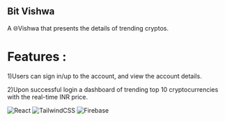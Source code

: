 ## Bit Vishwa

A 🌐Vishwa that presents the details of trending cryptos.

# Features :

1)Users can sign in/up to the account, and view the account details.

2)Upon successful login a dashboard of trending top 10 cryptocurrencies with the real-time INR price.

![React](https://img.shields.io/badge/react-%2320232a.svg?style=for-the-badge&logo=react&logoColor=%2361DAFB) ![TailwindCSS](https://img.shields.io/badge/tailwindcss-%2338B2AC.svg?style=for-the-badge&logo=tailwind-css&logoColor=white)
![Firebase](https://img.shields.io/badge/Firebase-039BE5?style=for-the-badge&logo=Firebase&logoColor=white)

